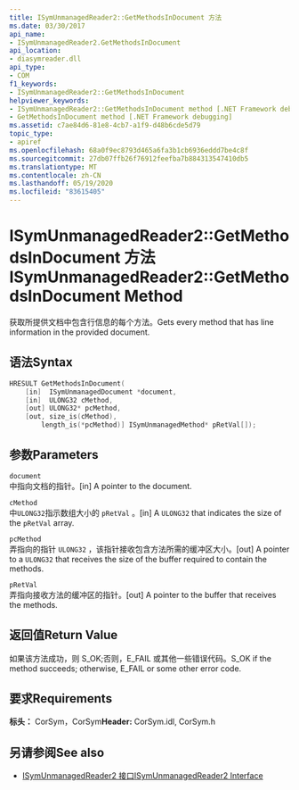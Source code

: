 ```yaml
---
title: ISymUnmanagedReader2::GetMethodsInDocument 方法
ms.date: 03/30/2017
api_name:
- ISymUnmanagedReader2.GetMethodsInDocument
api_location:
- diasymreader.dll
api_type:
- COM
f1_keywords:
- ISymUnmanagedReader2::GetMethodsInDocument
helpviewer_keywords:
- ISymUnmanagedReader2::GetMethodsInDocument method [.NET Framework debugging]
- GetMethodsInDocument method [.NET Framework debugging]
ms.assetid: c7ae84d6-81e8-4cb7-a1f9-d48b6cde5d79
topic_type:
- apiref
ms.openlocfilehash: 68a0f9ec8793d465a6fa3b1cb6936eddd7be4c8f
ms.sourcegitcommit: 27db07ffb26f76912feefba7b884313547410db5
ms.translationtype: MT
ms.contentlocale: zh-CN
ms.lasthandoff: 05/19/2020
ms.locfileid: "83615405"
---
```

# <a name="isymunmanagedreader2getmethodsindocument-method"></a><span data-ttu-id="f7ad7-102">ISymUnmanagedReader2::GetMethodsInDocument 方法</span><span class="sxs-lookup"><span data-stu-id="f7ad7-102">ISymUnmanagedReader2::GetMethodsInDocument Method</span></span>
<span data-ttu-id="f7ad7-103">获取所提供文档中包含行信息的每个方法。</span><span class="sxs-lookup"><span data-stu-id="f7ad7-103">Gets every method that has line information in the provided document.</span></span>  
  
## <a name="syntax"></a><span data-ttu-id="f7ad7-104">语法</span><span class="sxs-lookup"><span data-stu-id="f7ad7-104">Syntax</span></span>  
  
```cpp  
HRESULT GetMethodsInDocument(  
    [in]  ISymUnmanagedDocument *document,  
    [in]  ULONG32 cMethod,  
    [out] ULONG32* pcMethod,  
    [out, size_is(cMethod),  
        length_is(*pcMethod)] ISymUnmanagedMethod* pRetVal[]);  
```  
  
## <a name="parameters"></a><span data-ttu-id="f7ad7-105">参数</span><span class="sxs-lookup"><span data-stu-id="f7ad7-105">Parameters</span></span>  
 `document`  
 <span data-ttu-id="f7ad7-106">中指向文档的指针。</span><span class="sxs-lookup"><span data-stu-id="f7ad7-106">[in] A pointer to the document.</span></span>  
  
 `cMethod`  
 <span data-ttu-id="f7ad7-107">中`ULONG32`指示数组大小的 `pRetVal` 。</span><span class="sxs-lookup"><span data-stu-id="f7ad7-107">[in] A `ULONG32` that indicates the size of the  `pRetVal` array.</span></span>  
  
 `pcMethod`  
 <span data-ttu-id="f7ad7-108">弄指向的指针 `ULONG32` ，该指针接收包含方法所需的缓冲区大小。</span><span class="sxs-lookup"><span data-stu-id="f7ad7-108">[out] A pointer to a `ULONG32` that receives the size of the buffer required to contain the methods.</span></span>  
  
 `pRetVal`  
 <span data-ttu-id="f7ad7-109">弄指向接收方法的缓冲区的指针。</span><span class="sxs-lookup"><span data-stu-id="f7ad7-109">[out] A pointer to the buffer that receives the methods.</span></span>  
  
## <a name="return-value"></a><span data-ttu-id="f7ad7-110">返回值</span><span class="sxs-lookup"><span data-stu-id="f7ad7-110">Return Value</span></span>  
 <span data-ttu-id="f7ad7-111">如果该方法成功，则 S_OK;否则，E_FAIL 或其他一些错误代码。</span><span class="sxs-lookup"><span data-stu-id="f7ad7-111">S_OK if the method succeeds; otherwise, E_FAIL or some other error code.</span></span>  
  
## <a name="requirements"></a><span data-ttu-id="f7ad7-112">要求</span><span class="sxs-lookup"><span data-stu-id="f7ad7-112">Requirements</span></span>  
 <span data-ttu-id="f7ad7-113">**标头：** CorSym，CorSym</span><span class="sxs-lookup"><span data-stu-id="f7ad7-113">**Header:** CorSym.idl, CorSym.h</span></span>  
  
## <a name="see-also"></a><span data-ttu-id="f7ad7-114">另请参阅</span><span class="sxs-lookup"><span data-stu-id="f7ad7-114">See also</span></span>

- [<span data-ttu-id="f7ad7-115">ISymUnmanagedReader2 接口</span><span class="sxs-lookup"><span data-stu-id="f7ad7-115">ISymUnmanagedReader2 Interface</span></span>](isymunmanagedreader2-interface.md)
